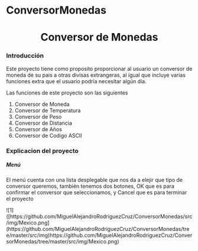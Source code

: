 # ConversorMonedas
<meta charset="UTF-8">
<h1 align="center"> Conversor de Monedas </h1>
<h3>Introducción</h3>
<p>Este proyecto tiene como proposito proporcionar al usuario un conversor de moneda de su pais a otras divisas extrangeras,
al igual que incluye varias funciones extra que el usuario podría necesitar algún día.</p>
<p>Las funciones de este proyecto son las siguientes
<ol>
  <li>Conversor de Moneda</li>
  <li>Conversor de Temperatura</li>
  <li>Conversor de Peso</li>
  <li>Conversor de Distancia</li>
  <li>Conversor de Años</li>
  <li>Conversor de Codigo ASCII</li>
</ol>
</p>
<h3>Explicacion del proyecto</h3>
<h5>Menú</h5>
<p>El menú cuenta con una lista desplegable que nos da a elejir que tipo de conversor queremos,
 también tenemos dos botones, OK que es para confirmar el conversor que seleccionamos, y Cancel que es
 para terminar el proyecto</p>
 ![1]([https://github.com/MiguelAlejandroRodriguezCruz/ConversorMonedas/src/img/Mexico.png](https://github.com/MiguelAlejandroRodriguezCruz/ConversorMonedas/tree/master/src/img)https://github.com/MiguelAlejandroRodriguezCruz/ConversorMonedas/tree/master/src/img/Mexico.png)

